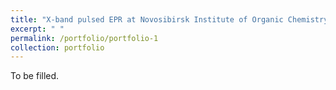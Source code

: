 ```yaml
---
title: "X-band pulsed EPR at Novosibirsk Institute of Organic Chemistry"
excerpt: " "
permalink: /portfolio/portfolio-1
collection: portfolio
---
```


To be filled.